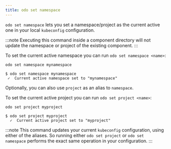 ```yaml
---
title: odo set namespace
---
```


`odo set namespace` lets you set a namespace/project as the current active one in your local `kubeconfig` configuration.

:::note
Executing this command inside a component directory will not update the namespace or project of the existing component.
:::

To set the current active namespace you can run `odo set namespace <name>`:
```console
odo set namespace mynamespace
```
```console
$ odo set namespace mynamespace
 ✓  Current active namespace set to "mynamespace"
```

Optionally, you can also use `project` as an alias to `namespace`.

To set the current active project you can run `odo set project <name>`:
```console
odo set project myproject
```
```console
$ odo set project myproject
  ✓  Current active project set to "myproject"
```

:::note
This command updates your current `kubeconfig` configuration, using either of the aliases.
So running either `odo set project` or `odo set namespace` performs the exact same operation in your configuration.
:::
